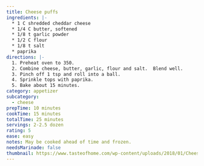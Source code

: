 ```yaml
---
title: Cheese puffs
ingredients: |-
  * 1﻿ C shredded cheddar cheese
  * 1﻿/4 C butter, softened
  * 1﻿/8 t garlic powder
  * 1﻿/2 C flour
  * 1﻿/8 t salt
  * p﻿aprika
directions: |-
  1. Preheat oven to 350.
  2. C﻿ombine cheese, butter, garlic, flour and salt.  Blend well.
  3. P﻿inch off 1 tsp and roll into a ball.
  4. S﻿prinkle tops with paprika.
  5. B﻿ake about 15 minutes.
category: appetizer
subcategory:
  - cheese
prepTime: 10 minutes
cookTime: 15 minutes
totalTime: 25 minutes
servings: 2-2.5 dozen
rating: 5
ease: easy
notes: M﻿ay be cooked ahead of time and frozen.
needsMarinade: false
thumbnail: https://www.tasteofhome.com/wp-content/uploads/2018/01/Cheese-Puffs_EXPS_TOHDJ23_34614_P2_MD_07_14_5b.jpg?fit=700%2C1024
---
```

